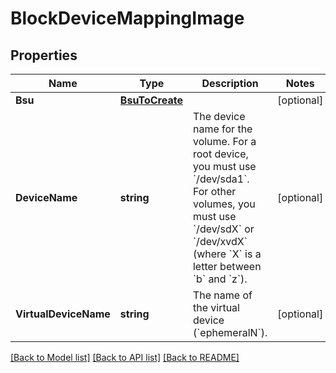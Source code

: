 # BlockDeviceMappingImage

## Properties

Name | Type | Description | Notes
------------ | ------------- | ------------- | -------------
**Bsu** | [**BsuToCreate**](BsuToCreate.md) |  | [optional] 
**DeviceName** | **string** | The device name for the volume. For a root device, you must use &#x60;/dev/sda1&#x60;. For other volumes, you must use &#x60;/dev/sdX&#x60; or &#x60;/dev/xvdX&#x60; (where &#x60;X&#x60; is a letter between &#x60;b&#x60; and &#x60;z&#x60;). | [optional] 
**VirtualDeviceName** | **string** | The name of the virtual device (&#x60;ephemeralN&#x60;). | [optional] 

[[Back to Model list]](../README.md#documentation-for-models) [[Back to API list]](../README.md#documentation-for-api-endpoints) [[Back to README]](../README.md)


